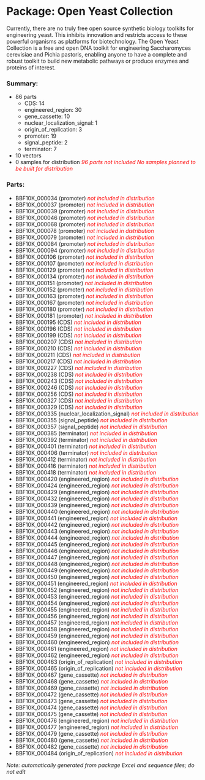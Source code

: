 # Package: Open Yeast Collection

Currently, there are no truly free open source synthetic biology toolkits for engineering yeast. This inhibits innovation and restricts access to these powerful organisms as platforms for biotechnology. The Open Yeast Collection is a free and open DNA toolkit for engineering Saccharomyces cerevisiae and Pichia pastoris, enabling anyone to have a complete and robust toolkit to build new metabolic pathways or produce enzymes and proteins of interest.

### Summary:

- 86 parts
    - CDS: 14
    - engineered_region: 30
    - gene_cassette: 10
    - nuclear_localization_signal: 1
    - origin_of_replication: 3
    - promoter: 19
    - signal_peptide: 2
    - terminator: 7
- 10 vectors
- 0 samples for distribution _<span style="color:red">96 parts not included</span>_ _<span style="color:red">No samples planned to be built for distribution</span>_

### Parts:

- BBF10K_000034 (promoter) _<span style="color:red">not included in distribution</span>_
- BBF10K_000037 (promoter) _<span style="color:red">not included in distribution</span>_
- BBF10K_000039 (promoter) _<span style="color:red">not included in distribution</span>_
- BBF10K_000046 (promoter) _<span style="color:red">not included in distribution</span>_
- BBF10K_000068 (promoter) _<span style="color:red">not included in distribution</span>_
- BBF10K_000078 (promoter) _<span style="color:red">not included in distribution</span>_
- BBF10K_000079 (promoter) _<span style="color:red">not included in distribution</span>_
- BBF10K_000084 (promoter) _<span style="color:red">not included in distribution</span>_
- BBF10K_000094 (promoter) _<span style="color:red">not included in distribution</span>_
- BBF10K_000106 (promoter) _<span style="color:red">not included in distribution</span>_
- BBF10K_000107 (promoter) _<span style="color:red">not included in distribution</span>_
- BBF10K_000129 (promoter) _<span style="color:red">not included in distribution</span>_
- BBF10K_000134 (promoter) _<span style="color:red">not included in distribution</span>_
- BBF10K_000151 (promoter) _<span style="color:red">not included in distribution</span>_
- BBF10K_000152 (promoter) _<span style="color:red">not included in distribution</span>_
- BBF10K_000163 (promoter) _<span style="color:red">not included in distribution</span>_
- BBF10K_000167 (promoter) _<span style="color:red">not included in distribution</span>_
- BBF10K_000180 (promoter) _<span style="color:red">not included in distribution</span>_
- BBF10K_000181 (promoter) _<span style="color:red">not included in distribution</span>_
- BBF10K_000195 (CDS) _<span style="color:red">not included in distribution</span>_
- BBF10K_000196 (CDS) _<span style="color:red">not included in distribution</span>_
- BBF10K_000199 (CDS) _<span style="color:red">not included in distribution</span>_
- BBF10K_000207 (CDS) _<span style="color:red">not included in distribution</span>_
- BBF10K_000210 (CDS) _<span style="color:red">not included in distribution</span>_
- BBF10K_000211 (CDS) _<span style="color:red">not included in distribution</span>_
- BBF10K_000217 (CDS) _<span style="color:red">not included in distribution</span>_
- BBF10K_000227 (CDS) _<span style="color:red">not included in distribution</span>_
- BBF10K_000238 (CDS) _<span style="color:red">not included in distribution</span>_
- BBF10K_000243 (CDS) _<span style="color:red">not included in distribution</span>_
- BBF10K_000246 (CDS) _<span style="color:red">not included in distribution</span>_
- BBF10K_000256 (CDS) _<span style="color:red">not included in distribution</span>_
- BBF10K_000327 (CDS) _<span style="color:red">not included in distribution</span>_
- BBF10K_000329 (CDS) _<span style="color:red">not included in distribution</span>_
- BBF10K_000335 (nuclear_localization_signal) _<span style="color:red">not included in distribution</span>_
- BBF10K_000355 (signal_peptide) _<span style="color:red">not included in distribution</span>_
- BBF10K_000357 (signal_peptide) _<span style="color:red">not included in distribution</span>_
- BBF10K_000385 (terminator) _<span style="color:red">not included in distribution</span>_
- BBF10K_000392 (terminator) _<span style="color:red">not included in distribution</span>_
- BBF10K_000401 (terminator) _<span style="color:red">not included in distribution</span>_
- BBF10K_000406 (terminator) _<span style="color:red">not included in distribution</span>_
- BBF10K_000412 (terminator) _<span style="color:red">not included in distribution</span>_
- BBF10K_000416 (terminator) _<span style="color:red">not included in distribution</span>_
- BBF10K_000418 (terminator) _<span style="color:red">not included in distribution</span>_
- BBF10K_000420 (engineered_region) _<span style="color:red">not included in distribution</span>_
- BBF10K_000424 (engineered_region) _<span style="color:red">not included in distribution</span>_
- BBF10K_000429 (engineered_region) _<span style="color:red">not included in distribution</span>_
- BBF10K_000432 (engineered_region) _<span style="color:red">not included in distribution</span>_
- BBF10K_000439 (engineered_region) _<span style="color:red">not included in distribution</span>_
- BBF10K_000440 (engineered_region) _<span style="color:red">not included in distribution</span>_
- BBF10K_000441 (engineered_region) _<span style="color:red">not included in distribution</span>_
- BBF10K_000442 (engineered_region) _<span style="color:red">not included in distribution</span>_
- BBF10K_000443 (engineered_region) _<span style="color:red">not included in distribution</span>_
- BBF10K_000444 (engineered_region) _<span style="color:red">not included in distribution</span>_
- BBF10K_000445 (engineered_region) _<span style="color:red">not included in distribution</span>_
- BBF10K_000446 (engineered_region) _<span style="color:red">not included in distribution</span>_
- BBF10K_000447 (engineered_region) _<span style="color:red">not included in distribution</span>_
- BBF10K_000448 (engineered_region) _<span style="color:red">not included in distribution</span>_
- BBF10K_000449 (engineered_region) _<span style="color:red">not included in distribution</span>_
- BBF10K_000450 (engineered_region) _<span style="color:red">not included in distribution</span>_
- BBF10K_000451 (engineered_region) _<span style="color:red">not included in distribution</span>_
- BBF10K_000452 (engineered_region) _<span style="color:red">not included in distribution</span>_
- BBF10K_000453 (engineered_region) _<span style="color:red">not included in distribution</span>_
- BBF10K_000454 (engineered_region) _<span style="color:red">not included in distribution</span>_
- BBF10K_000455 (engineered_region) _<span style="color:red">not included in distribution</span>_
- BBF10K_000456 (engineered_region) _<span style="color:red">not included in distribution</span>_
- BBF10K_000457 (engineered_region) _<span style="color:red">not included in distribution</span>_
- BBF10K_000458 (engineered_region) _<span style="color:red">not included in distribution</span>_
- BBF10K_000459 (engineered_region) _<span style="color:red">not included in distribution</span>_
- BBF10K_000460 (engineered_region) _<span style="color:red">not included in distribution</span>_
- BBF10K_000461 (engineered_region) _<span style="color:red">not included in distribution</span>_
- BBF10K_000462 (engineered_region) _<span style="color:red">not included in distribution</span>_
- BBF10K_000463 (origin_of_replication) _<span style="color:red">not included in distribution</span>_
- BBF10K_000465 (origin_of_replication) _<span style="color:red">not included in distribution</span>_
- BBF10K_000467 (gene_cassette) _<span style="color:red">not included in distribution</span>_
- BBF10K_000468 (gene_cassette) _<span style="color:red">not included in distribution</span>_
- BBF10K_000469 (gene_cassette) _<span style="color:red">not included in distribution</span>_
- BBF10K_000472 (gene_cassette) _<span style="color:red">not included in distribution</span>_
- BBF10K_000473 (gene_cassette) _<span style="color:red">not included in distribution</span>_
- BBF10K_000474 (gene_cassette) _<span style="color:red">not included in distribution</span>_
- BBF10K_000475 (gene_cassette) _<span style="color:red">not included in distribution</span>_
- BBF10K_000476 (engineered_region) _<span style="color:red">not included in distribution</span>_
- BBF10K_000477 (engineered_region) _<span style="color:red">not included in distribution</span>_
- BBF10K_000479 (gene_cassette) _<span style="color:red">not included in distribution</span>_
- BBF10K_000480 (gene_cassette) _<span style="color:red">not included in distribution</span>_
- BBF10K_000482 (gene_cassette) _<span style="color:red">not included in distribution</span>_
- BBF10K_000484 (origin_of_replication) _<span style="color:red">not included in distribution</span>_

_Note: automatically generated from package Excel and sequence files; do not edit_

